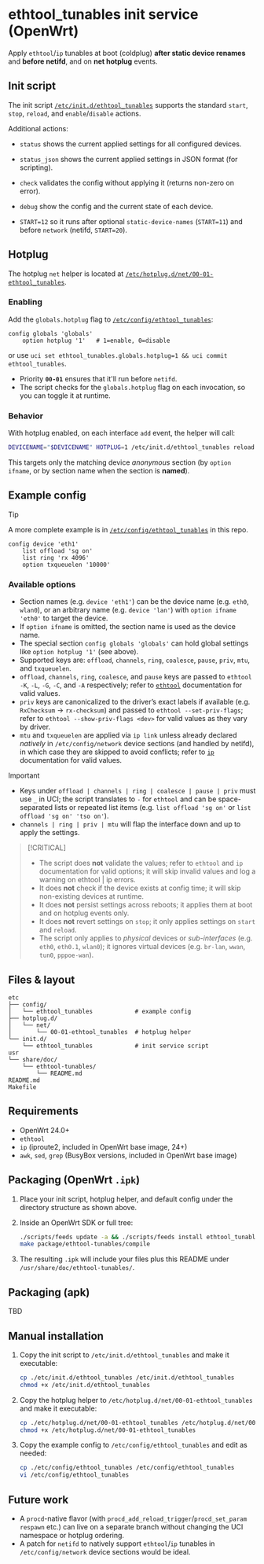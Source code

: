 # ethtool_tunables init service (OpenWrt)

Apply `ethtool`/`ip` tunables at boot (coldplug) **after static device renames** and **before netifd**, and on **net hotplug** events.

## Init script

The init script [`/etc/init.d/ethtool_tunables`](https://github.com/nvandamme/openwrt-ethtool-tunables/blob/main/etc/init.d/ethtool_tunables) supports the standard `start`, `stop`, `reload`, and `enable`/`disable` actions.

Additional actions:

- `status` shows the current applied settings for all configured devices.
- `status_json` shows the current applied settings in JSON format (for scripting).
- `check` validates the config without applying it (returns non-zero on error).
- `debug` show the config and the current state of each device.

- `START=12` so it runs after optional `static-device-names` (`START=11`) and before `network` (netifd, `START=20`).

## Hotplug

The hotplug `net` helper is located at [`/etc/hotplug.d/net/00-01-ethtool_tunables`](https://github.com/nvandamme/openwrt-ethtool-tunables/blob/main/etc/hotplug.d/net/00-01-ethtool_tunables).

### Enabling

Add the `globals.hotplug` flag to [`/etc/config/ethtool_tunables`](https://github.com/nvandamme/openwrt-ethtool-tunables/blob/main/etc/config/ethtool_tunables):

```uci
config globals 'globals'
    option hotplug '1'   # 1=enable, 0=disable
```

or use `uci set ethtool_tunables.globals.hotplug=1 && uci commit ethtool_tunables`.

- Priority **`00-01`** ensures that it'll run before `netifd`.
- The script checks for the `globals.hotplug` flag on each invocation, so you can toggle it at runtime.

### Behavior

With hotplug enabled, on each interface `add` event, the helper will call:

```sh
DEVICENAME="$DEVICENAME" HOTPLUG=1 /etc/init.d/ethtool_tunables reload
```

This targets only the matching device _anonymous_ section (by `option ifname`, or by section name when the section is **named**).

## Example config

> [!TIP]
> A more complete example is in [`/etc/config/ethtool_tunables`](https://github.com/nvandamme/openwrt-ethtool-tunables/blob/main/etc/config/ethtool_tunables) in this repo.

```uci
config device 'eth1'
    list offload 'sg on'
    list ring 'rx 4096'
    option txqueuelen '10000'
```

### Available options

- Section names (e.g. `device 'eth1'`) can be the device name (e.g. `eth0`, `wlan0`), or an arbitrary name (e.g. `device 'lan'`) with `option ifname 'eth0'` to target the device.
- If `option ifname` is omitted, the section name is used as the device name.
- The special section `config globals 'globals'` can hold global settings like `option hotplug '1'` (see above).
- Supported keys are: `offload`, `channels`, `ring`, `coalesce`, `pause`, `priv`, `mtu`, and `txqueuelen`.
- `offload`, `channels`, `ring`, `coalesce`, and `pause` keys are passed to `ethtool -K`, `-L`, `-G`, `-C`, and `-A` respectively; refer to [`ethtool`](https://man7.org/linux/man-pages/man8/ethtool.8.html) documentation for valid values.
- `priv` keys are canonicalized to the driver’s exact labels if available (e.g. `RxChecksum` -> `rx-checksum`) and passed to `ethtool --set-priv-flags`; refer to `ethtool --show-priv-flags <dev>` for valid values as they vary by driver.
- `mtu` and `txqueuelen` are applied via `ip link` unless already declared _natively_ in `/etc/config/network` device sections (and handled by netifd), in which case they are skipped to avoid conflicts; refer to [`ip`](https://man7.org/linux/man-pages/man8/ip.8.html) documentation for valid values.

> [!IMPORTANT]
>
> - Keys under `offload | channels | ring | coalesce | pause | priv` must use `_` in UCI; the script translates to `-` for `ethtool` and can be space-separated lists or repeated list items (e.g. `list offload 'sg on'` or `list offload 'sg on' 'tso on'`).
> - `channels | ring | priv | mtu` will flap the interface down and up to apply the settings.

> [!CRITICAL]
>
> - The script does **not** validate the values; refer to `ethtool` and `ip` documentation for valid options; it will skip invalid values and log a warning on ethtool | ip errors.
> - It does **not** check if the device exists at config time; it will skip non-existing devices at runtime.
> - It does **not** persist settings across reboots; it applies them at boot and on hotplug events only.
> - It does **not** revert settings on `stop`; it only applies settings on `start` and `reload`.
> - The script only applies to _physical_ devices or _sub-interfaces_ (e.g. `eth0`, `eth0.1`, `wlan0`); it ignores virtual devices (e.g. `br-lan`, `wwan`, `tun0`, `pppoe-wan`).

## Files & layout

```tree
etc
├── config/
│   └── ethtool_tunables            # example config
├── hotplug.d/
│   └── net/
│       └── 00-01-ethtool_tunables  # hotplug helper
└── init.d/
    └── ethtool_tunables            # init service script
usr
└── share/doc/
    └── ethtool-tunables/
        └── README.md
README.md
Makefile
```

## Requirements

- OpenWrt 24.0+
- `ethtool`
- `ip` (iproute2, included in OpenWrt base image, 24+)
- `awk`, `sed`, `grep` (BusyBox versions, included in OpenWrt base image)

## Packaging (OpenWrt `.ipk`)

1. Place your init script, hotplug helper, and default config under the directory structure as shown above.
2. Inside an OpenWrt SDK or full tree:

   ```sh
   ./scripts/feeds update -a && ./scripts/feeds install ethtool_tunables
   make package/ethtool-tunables/compile
   ```

3. The resulting `.ipk` will include your files plus this README under `/usr/share/doc/ethtool-tunables/`.

## Packaging (apk)

TBD

## Manual installation

1. Copy the init script to `/etc/init.d/ethtool_tunables` and make it executable:

   ```sh
   cp ./etc/init.d/ethtool_tunables /etc/init.d/ethtool_tunables
   chmod +x /etc/init.d/ethtool_tunables
   ```

2. Copy the hotplug helper to `/etc/hotplug.d/net/00-01-ethtool_tunables` and make it executable:

   ```sh
   cp ./etc/hotplug.d/net/00-01-ethtool_tunables /etc/hotplug.d/net/00-01-ethtool_tunables
   chmod +x /etc/hotplug.d/net/00-01-ethtool_tunables
   ```

3. Copy the example config to `/etc/config/ethtool_tunables` and edit as needed:

   ```sh
   cp ./etc/config/ethtool_tunables /etc/config/ethtool_tunables
   vi /etc/config/ethtool_tunables
   ```

## Future work

- A `procd`-native flavor (with `procd_add_reload_trigger`/`procd_set_param respawn` etc.) can live on a separate branch without changing the UCI namespace or hotplug ordering.
- A patch for `netifd` to natively support `ethtool`/`ip` tunables in `/etc/config/network` device sections would be ideal.
